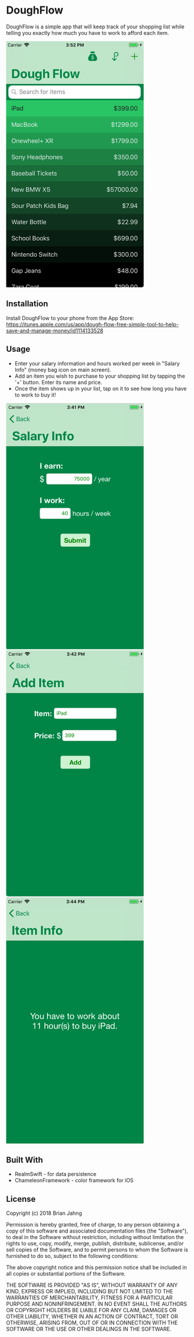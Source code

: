 # DoughFlow
DoughFlow is a simple app that will keep track of your shopping list while telling you exactly how much you have to work to afford each item.

![alt text](https://github.com/bjahng/DoughFlow/blob/master/Screenshots/Main.png)

## Installation
Install DoughFlow to your phone from the App Store: https://itunes.apple.com/us/app/dough-flow-free-simple-tool-to-help-save-and-manage-money/id1114133528

## Usage
- Enter your salary information and hours worked per week in "Salary Info" (money bag icon on main screen).
- Add an item you wish to purchase to your shopping list by tapping the '+' button.  Enter its name and price.
- Once the item shows up in your list, tap on it to see how long you have to work to buy it!

![alt text](https://github.com/bjahng/DoughFlow/blob/master/Screenshots/Salary.png)
![alt text](https://github.com/bjahng/DoughFlow/blob/master/Screenshots/AddItem.png)
![alt text](https://github.com/bjahng/DoughFlow/blob/master/Screenshots/ItemInfo.png)

## Built With
 - RealmSwift - for data persistence
 - ChameleonFramework - color framework for iOS
 
 ## License
Copyright (c) 2018 Brian Jahng

Permission is hereby granted, free of charge, to any person obtaining a copy
of this software and associated documentation files (the "Software"), to deal
in the Software without restriction, including without limitation the rights
to use, copy, modify, merge, publish, distribute, sublicense, and/or sell
copies of the Software, and to permit persons to whom the Software is
furnished to do so, subject to the following conditions:

The above copyright notice and this permission notice shall be included in all
copies or substantial portions of the Software.

THE SOFTWARE IS PROVIDED "AS IS", WITHOUT WARRANTY OF ANY KIND, EXPRESS OR
IMPLIED, INCLUDING BUT NOT LIMITED TO THE WARRANTIES OF MERCHANTABILITY,
FITNESS FOR A PARTICULAR PURPOSE AND NONINFRINGEMENT. IN NO EVENT SHALL THE
AUTHORS OR COPYRIGHT HOLDERS BE LIABLE FOR ANY CLAIM, DAMAGES OR OTHER
LIABILITY, WHETHER IN AN ACTION OF CONTRACT, TORT OR OTHERWISE, ARISING FROM,
OUT OF OR IN CONNECTION WITH THE SOFTWARE OR THE USE OR OTHER DEALINGS IN THE
SOFTWARE.

